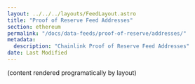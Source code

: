 ```yaml
---
layout: ../../../layouts/FeedLayout.astro
title: "Proof of Reserve Feed Addresses"
section: ethereum
permalink: "/docs/data-feeds/proof-of-reserve/addresses/"
metadata:
  description: "Chainlink Proof of Reserve Feed Addresses"
date: Last Modified
---
```

(content rendered programatically by layout)
